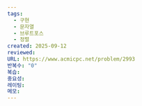 ```yaml
---
tags:
  - 구현
  - 문자열
  - 브루트포스
  - 정렬
created: 2025-09-12
reviewed:
URL: https://www.acmicpc.net/problem/2993
반복수: "0"
복습:
중요성:
레이팅:
메모:
---
```

